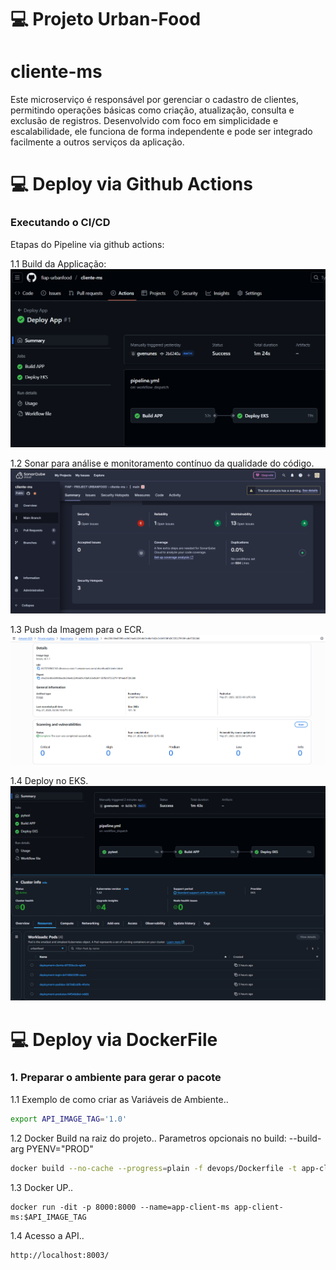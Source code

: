 # 💻 Projeto Urban-Food

# cliente-ms
Este microserviço é responsável por gerenciar o cadastro de clientes, permitindo operações básicas como criação, atualização, consulta e exclusão de registros. Desenvolvido com foco em simplicidade e escalabilidade, ele funciona de forma independente e pode ser integrado facilmente a outros serviços da aplicação.

# ###########################################################
# 💻 Deploy via Github Actions

### Executando o CI/CD

Etapas do Pipeline via github actions:

1.1 Build da Applicação:
![CI/CD - BUILD](devops/CICD/CICD-URBANFOOD-BUILD.png)

1.2 Sonar para análise e monitoramento contínuo da qualidade do código.
![CI/CD - SONAR](devops/CICD/CICD-URBANFOOD-SONAR.png)

1.3 Push da Imagem para o ECR.
![CI/CD - ECR](devops/CICD/CICD-URBANFOOD-ECR.png)

1.4 Deploy no EKS.
![CI/CD - EKS](devops/CICD/CICD-URBANFOOD-EKS.png)

# ###########################################################
# 💻 Deploy via DockerFile

### 1. Preparar o ambiente para gerar o pacote

1.1 Exemplo de como criar as Variáveis de Ambiente..
``` bash
export API_IMAGE_TAG='1.0'
```

1.2 Docker Build na raiz do projeto..
Parametros opcionais no build: --build-arg PYENV="PROD"
``` bash
docker build --no-cache --progress=plain -f devops/Dockerfile -t app-client-ms:$API_IMAGE_TAG .
```

1.3 Docker UP..
```
docker run -dit -p 8000:8000 --name=app-client-ms app-client-ms:$API_IMAGE_TAG
```

1.4 Acesso a API..
```
http://localhost:8003/
```